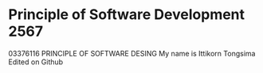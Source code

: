 # Principle of Software Development 2567
03376116 PRINCIPLE OF SOFTWARE DESING
My name is Ittikorn Tongsima
Edited on Github
